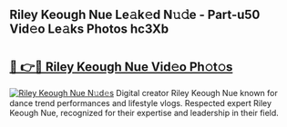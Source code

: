 ## Riley Keough Nue Le𝚊k𝚎d N𝚞𝚍e - Part-u50 Vid𝚎o Le𝚊ks Photos hc3Xb

# <h2><a href="http://fb7dzv.evod.top/?m=Riley+Keough+Nue">🔗 👉🔴 Riley Keough Nue Vid𝚎o Ph𝚘t𝚘s</a></h2>

[![Riley Keough Nue N𝚞d𝚎s](https://i.imgur.com/8V9OHl7.gif)](http://fb7dzv.evod.top/?m=Riley+Keough+Nue)
Digital creator Riley Keough Nue known for dance trend performances and lifestyle vlogs. Respected expert Riley Keough Nue, recognized for their expertise and leadership in their field. 
